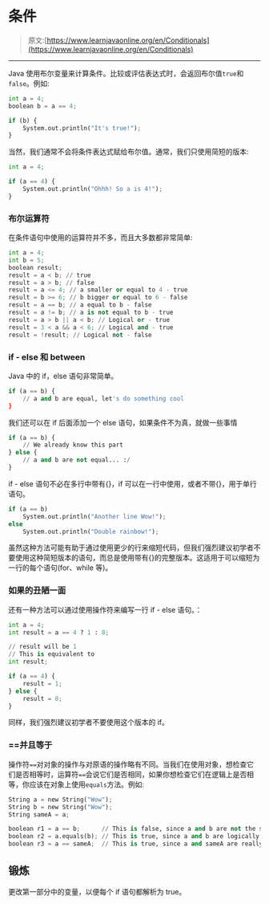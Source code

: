 # 条件

> 原文:[https://www.learnjavaonline.org/en/Conditionals](https://www.learnjavaonline.org/en/Conditionals)

* * *

Java 使用布尔变量来计算条件。比较或评估表达式时，会返回布尔值`true`和`false`。例如:

```py
int a = 4;
boolean b = a == 4;

if (b) {
    System.out.println("It's true!");
} 
```

当然，我们通常不会将条件表达式赋给布尔值。通常，我们只使用简短的版本:

```py
int a = 4;

if (a == 4) {
    System.out.println("Ohhh! So a is 4!");
} 
```

### 布尔运算符

在条件语句中使用的运算符并不多，而且大多数都非常简单:

```py
int a = 4;
int b = 5;
boolean result;
result = a < b; // true
result = a > b; // false
result = a <= 4; // a smaller or equal to 4 - true
result = b >= 6; // b bigger or equal to 6 - false
result = a == b; // a equal to b - false
result = a != b; // a is not equal to b - true
result = a > b || a < b; // Logical or - true
result = 3 < a && a < 6; // Logical and - true
result = !result; // Logical not - false 
```

### if - else 和 between

Java 中的 if，else 语句非常简单。

```py
if (a == b) {
    // a and b are equal, let's do something cool
} 
```

我们还可以在 if 后面添加一个 else 语句，如果条件不为真，就做一些事情

```py
if (a == b) {
    // We already know this part
} else {
    // a and b are not equal... :/
} 
```

if - else 语句不必在多行中带有{}，if 可以在一行中使用，或者不带{}，用于单行语句。

```py
if (a == b)
    System.out.println("Another line Wow!");
else
    System.out.println("Double rainbow!"); 
```

虽然这种方法可能有助于通过使用更少的行来缩短代码，但我们强烈建议初学者不要使用这种简短版本的语句，而总是使用带有{}的完整版本。这适用于可以缩短为一行的每个语句(for、while 等)。

### 如果的丑陋一面

还有一种方法可以通过使用操作符来编写一行 if - else 语句。：

```py
int a = 4;
int result = a == 4 ? 1 : 8;

// result will be 1
// This is equivalent to
int result;

if (a == 4) {
    result = 1;
} else {
    result = 8;
} 
```

同样，我们强烈建议初学者不要使用这个版本的 if。

### ==并且等于

操作符`==`对对象的操作与对原语的操作略有不同。当我们在使用对象，想检查它们是否相等时，运算符`==`会说它们是否相同，如果你想检查它们在逻辑上是否相等，你应该在对象上使用`equals`方法。例如:

```py
String a = new String("Wow");
String b = new String("Wow");
String sameA = a;

boolean r1 = a == b;      // This is false, since a and b are not the same object
boolean r2 = a.equals(b); // This is true, since a and b are logically equals
boolean r3 = a == sameA;  // This is true, since a and sameA are really the same object 
```

## 锻炼

更改第一部分中的变量，以便每个 if 语句都解析为 true。